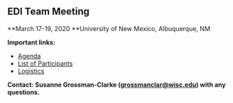 ## EDI Team Meeting

**March 17-19, 2020
**University of New Mexico, Albuquerque, NM

**Important links:**

* [Agenda](https://github.com/EDIorg/workshops/blob/master/Albuquerque_UNM_17-19March2020/Agenda.md)
* [List of Participants](https://github.com/EDIorg/workshops/blob/master/Albuquerque_UNM_17-19March2020/Participants.md)
* [Logistics](https://github.com/EDIorg/workshops/wiki/Logistics)

**Contact: Susanne Grossman-Clarke (grossmanclar@wisc.edu) with any questions.**
